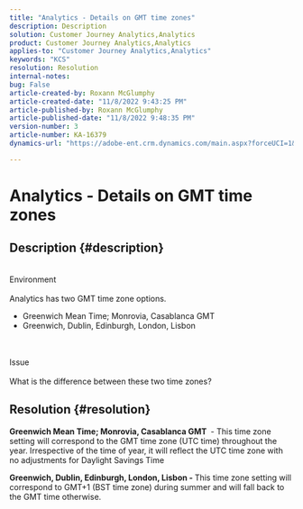 ```yaml
---
title: "Analytics - Details on GMT time zones"
description: Description
solution: Customer Journey Analytics,Analytics
product: Customer Journey Analytics,Analytics
applies-to: "Customer Journey Analytics,Analytics"
keywords: "KCS"
resolution: Resolution
internal-notes: 
bug: False
article-created-by: Roxann McGlumphy
article-created-date: "11/8/2022 9:43:25 PM"
article-published-by: Roxann McGlumphy
article-published-date: "11/8/2022 9:48:35 PM"
version-number: 3
article-number: KA-16379
dynamics-url: "https://adobe-ent.crm.dynamics.com/main.aspx?forceUCI=1&pagetype=entityrecord&etn=knowledgearticle&id=a2b5935d-ae5f-ed11-9561-6045bd006704"

---
```

# Analytics - Details on GMT time zones

## Description {#description}

<br>Environment<br><br>
Analytics has two GMT time zone options.

- Greenwich Mean Time; Monrovia, Casablanca GMT
- Greenwich, Dublin, Edinburgh, London, Lisbon

<br><br>Issue<br><br>
What is the difference between these two time zones?


## Resolution {#resolution}


<b>Greenwich Mean Time; Monrovia, Casablanca GMT </b> - This time zone setting will correspond to the GMT time zone (UTC time) throughout the year. Irrespective of the time of year, it will reflect the UTC time zone with no adjustments for Daylight Savings Time

<b>Greenwich, Dublin, Edinburgh, London, Lisbon - </b>This time zone setting will correspond to GMT+1 (BST time zone) during summer and will fall back to the GMT time otherwise.


